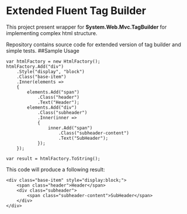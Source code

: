 # Extended Fluent Tag Builder
This project present wrapper for **System.Web.Mvc.TagBuilder** for implementing complex html structure.

Repository contains source code for extended version of tag builder and simple tests.
##Sample Usage
```
var htmlFactory = new HtmlFactory();
htmlFactory.Add("div")
	.Style("display", "block")
	.Class("base-item")
	.Inner(elements =>
	{
		elements.Add("span")
			.Class("header")
			.Text("Header");
		elements.Add("div")
			.Class("subheader")
			.Inner(inner =>
			{
				inner.Add("span")
					.Class("subheader-content")
					.Text("SubHeader");
			});
	});
	
var result = htmlFactory.ToString();
```
This code will produce a following result:
```
<div class="base-item" style="display:block;">
	<span class="header">Header</span>
	<div class="subheader">
		<span class="subheader-content">SubHeader</span>
	</div>
</div>
```